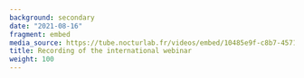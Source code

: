 ```yaml
---
background: secondary
date: "2021-08-16"
fragment: embed
media_source: https://tube.nocturlab.fr/videos/embed/10485e9f-c8b7-4571-b2cd-f49aada6a79e?start=0s
title: Recording of the international webinar
weight: 100
---
```

